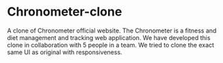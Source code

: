 # Chronometer-clone
A clone of Chronometer official website. The Chronometer is a fitness and diet management and tracking web application. We have developed this clone in collaboration with 5 people in a team. We tried to clone the exact same UI as original with responsiveness.
